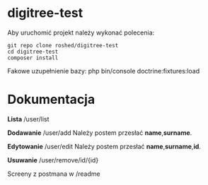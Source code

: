 # digitree-test
Aby uruchomić projekt należy wykonać polecenia:

```
git repo clone roshed/digitree-test
cd digitree-test
composer install
```

Fakowe uzupełnienie bazy:
php bin/console doctrine:fixtures:load

# Dokumentacja
**Lista**
/user/list

**Dodawanie**
/user/add
Należy postem przesłać **name**,**surname**.

**Edytowanie**
/user/edit
Należy postem przesłać **name**,**surname**,**id**.

**Usuwanie**
/user/remove/id/{id}

Screeny z postmana w /readme



